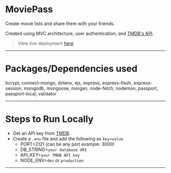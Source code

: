 # MoviePass

Create movie lists and share them with your friends.

Created using MVC architecture, user authentication, and [TMDB's API](https://www.themoviedb.org/).

> View live deployment [here](https://moviepass.freezi.me/)

---

# Packages/Dependencies used

bcrypt, connect-mongo, dotenv, ejs, express, express-flash, express-session, mongodb, mongoose, morgan, node-fetch, nodemon, passport, passport-local, validator

---

# Steps to Run Locally

- Get an API key from [TMDB](https://www.themoviedb.org/).
- Create a `.env` file and add the following as `key=value`
  - PORT=2121 (can be any port example: 3000)
  - DB_STRING=`your database URI`
  - API_KEY=`your TMDB API key`
  - NODE_ENV=`dev` or `production`

---
